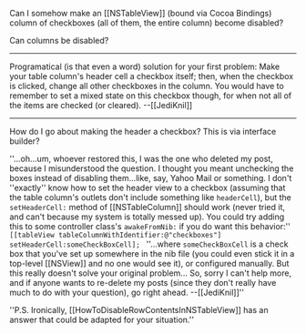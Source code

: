 

Can I somehow make an [[NSTableView]] (bound via Cocoa Bindings) column of checkboxes (all of them, the entire column) become disabled?

Can columns be disabled?

----

Programatical (is that even a word) solution for your first problem: Make your table column's header cell a checkbox itself; then, when the checkbox is clicked, change all other checkboxes in the column. You would have to remember to set a mixed state on this checkbox though, for when not all of the items are checked (or cleared). --[[JediKnil]]

----

How do I go about making the header a checkbox? This is via interface builder?

''...oh...um, whoever restored this, I was the one who deleted my post, because I misunderstood the question. I thought you meant unchecking the boxes instead of disabling them...like, say, Yahoo Mail or something. I don't ''exactly'' know how to set the header view to a checkbox (assuming that the table column's outlets don't include something like <code>headerCell</code>), but the <code>setHeaderCell:</code> method of [[NSTableColumn]] should work (never tried it, and can't because my system is totally messed up). You could try adding this to some controller class's <code>awakeFromNib:</code> if you do want this behavior:''
<code>
[[tableView tableColumnWithIdentifier:@"checkboxes"] setHeaderCell:someCheckBoxCell];
</code>
''...where <code>someCheckBoxCell</code> is a check box that you've set up somewhere in the nib file (you could even stick it in a top-level [[NSView]] and no one would see it), or configured manually. But this really doesn't solve your original problem... So, sorry I can't help more, and if anyone wants to re-delete my posts (since they don't really have much to do with your question), go right ahead. --[[JediKnil]]''

''P.S. Ironically, [[HowToDisableRowContentsInNSTableView]] has an answer that could be adapted for your situation.''